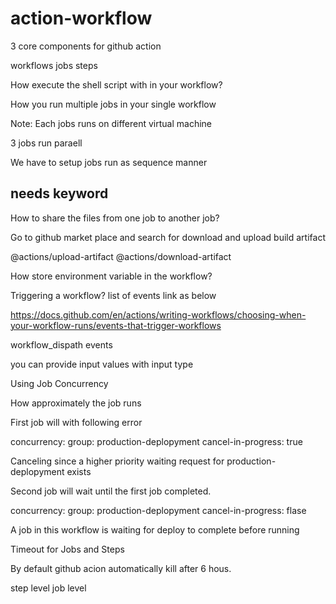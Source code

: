 # action-workflow

3 core components for github action

workflows
jobs
steps

How execute the shell script with in your workflow?

How you run multiple jobs in your single workflow

Note: Each jobs runs on different virtual machine

3 jobs run paraell

We have to setup jobs run as sequence manner

needs keyword
------ 

How to share the files from one job to another job?

Go to github market place and search for download and upload build artifact

@actions/upload-artifact
@actions/download-artifact


How store environment variable in the workflow?


Triggering a workflow? list of events link as below

https://docs.github.com/en/actions/writing-workflows/choosing-when-your-workflow-runs/events-that-trigger-workflows

workflow_dispath events

you can provide input values with input type


Using Job Concurrency

How approximately the job runs

First job will with following error

concurrency:
          group: production-deplopyment
          cancel-in-progress: true

Canceling since a higher priority waiting request for production-deplopyment exists

Second job will wait until the first job completed.

concurrency:
          group: production-deplopyment
          cancel-in-progress: flase

A job in this workflow is waiting for deploy to complete before running

Timeout for Jobs and Steps

By default github acion automatically kill after 6 hous.

step level
job level



